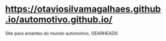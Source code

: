 # https://otaviosilvamagalhaes.github.io/automotivo.github.io/
Site para amantes do mundo automotivo, GEARHEADS
